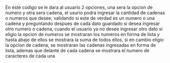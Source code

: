 En este codigo se le dara al usuario 2 opciones, una sera la opcion de numero y otra sera cadena, el usurio podra ingresar la cantidad de cadenas o numeros que desee, validando si este de verdad es un numero o una cadena y preguntando despues de cada dato guardado si desea ingresar otro numero o cadena, cuando el usuario ya no desee ingresar otro dato si eligio la opcion de numeros se mostraran los numeros en forma de lista y hasta abajo de ellos se mostrara la suma de todos ellos, si en cambio eligio la opcion de cadena, se mostraran las cadenas ingresadas en forma de lista, ademas que delante de cada cadena se mostrara el numero de caracteres de cada una
